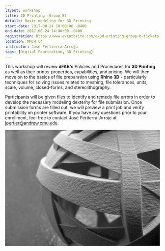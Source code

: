 ```yaml
---
layout: workshop
title: 3D Printing (Group B)
details: Basic modeling for 3D Printing.
start-date: 2017-08-24 10:00:00 -0400
end-date: 2017-08-24 14:00:00 -0400
registration: https://www.eventbrite.com/e/3d-printing-group-b-tickets-36914953620
location: MMCH C4
instructor: José Pertierra-Arrojo
tags: [Digital Fabrication, 3D Printing]
---
```


This workshop will review **dFAB's** Policies and Procedures for **3D Printing** as well as their printer properties, capabilities, and pricing. We will then move on to the basics of file preparation using **Rhino 3D** - particularly techniques for solving issues related to meshing, file tolerances, units, scale, volume, closed-forms, and stereolithography. 

Participants will be given files to identify and remedy file errors in order to develop the necessary modeling dexterity for file submission. Once submission forms are filled out, we will preview a print job and verify printability on printer software. If you have any questions prior to your enrollment, feel free to contact José Pertierra-Arrojo at [jpertier@andrew.cmu.edu](mailto:jpertier@andrew.cmu.edu).

![3D Printing](/img/workshops/3dprint.jpg)
